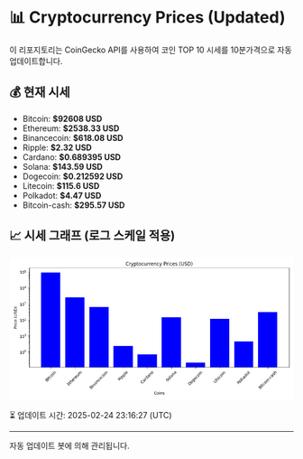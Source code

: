 
# 📊 Cryptocurrency Prices (Updated)

이 리포지토리는 CoinGecko API를 사용하여 코인 TOP 10 시세를 10분가격으로 자동 업데이트합니다.

## 💰 현재 시세
- Bitcoin: **$92608 USD**
- Ethereum: **$2538.33 USD**
- Binancecoin: **$618.08 USD**
- Ripple: **$2.32 USD**
- Cardano: **$0.689395 USD**
- Solana: **$143.59 USD**
- Dogecoin: **$0.212592 USD**
- Litecoin: **$115.6 USD**
- Polkadot: **$4.47 USD**
- Bitcoin-cash: **$295.57 USD**

## 📈 시세 그래프 (로그 스케일 적용)
![Crypto Prices](crypto_prices.png)

⏳ 업데이트 시간: 2025-02-24 23:16:27 (UTC)

---
자동 업데이트 봇에 의해 관리됩니다.
